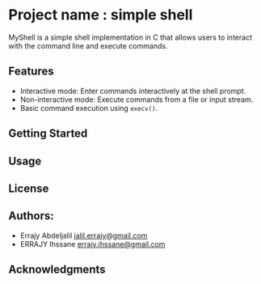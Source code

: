 # Project name : simple shell

MyShell is a simple shell implementation in C that allows users to interact with the command line and execute commands.

## Features

- Interactive mode: Enter commands interactively at the shell prompt.
- Non-interactive mode: Execute commands from a file or input stream.
- Basic command execution using `execv()`.

## Getting Started


## Usage

## License


## Authors:
- Errajy Abdeljalil <jalil.errajy@gmail.com>
- ERRAJY Ihssane <errajy.ihssane@gmail.com>

## Acknowledgments


